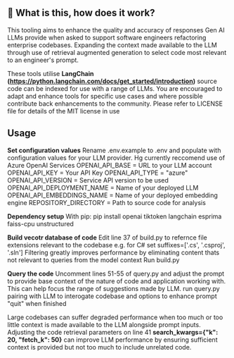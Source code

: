 ## 🤔 What is this, how does it work?
This tooling aims to enhance the quality and accuracy of responses Gen AI LLMs provide when asked to support software engineers refactoring enterprise codebases.
Expanding the context made available to the LLM through use of retrieval augmented generation to select code most relevant to an engineer's prompt.

These tools utilise **LangChain (https://python.langchain.com/docs/get_started/introduction)** source code can be indexed for use with a range of LLMs.
You are encouraged to adapt and enhance tools for specific use cases and where possible contribute back enhancements to the community. Please refer to LICENSE file for details of the MIT license in use

## Usage
**Set configuration values**
Rename .env.example to .env and populate with configuration values for your LLM provider. Hg currently reccomend use of Azure OpenAI Services
OPENAI_API_BASE = URL to your LLM account
OPENAI_API_KEY = Your API Key
OPENAI_API_TYPE = "azure"
OPENAI_API_VERSION = Service API version to be used
OPENAI_API_DEPLOYMENT_NAME = Name of your deployed LLM
OPENAI_API_EMBEDDINGS_NAME = Name of your deployed embedding engine
REPOSITORY_DIRECTORY = Path to source code for analysis

**Dependency setup**
With pip:
pip install openai tiktoken langchain esprima faiss-cpu unstructured

**Build vecotr database of code**
Edit line 37 of build.py to refernce file extensions relevant to the codebase e.g. for C# set suffixes=['.cs', '.csproj', '.sln']
Filtering greatly improves performance by eliminating content thats not relevant to queries from the model context
Run build.py

**Query the code**
Uncomment lines 51-55 of query.py and adjust the prompt to provide base context of the nature of code and application working with. This can help focus the range of suggestions made by LLM.
run query.py pairing with LLM to interogate codebase and options to enhance
prompt "quit" when finished

Large codebases can suffer degraded performance when too much or too little context is made available to the LLM alongside prompt inputs.
Adjusting the code retrieval parameters on line 41  **search_kwargs={"k": 20, "fetch_k": 50}** can improve LLM performance by ensuring sufficient context is provided but not too much to include unrelated code.
